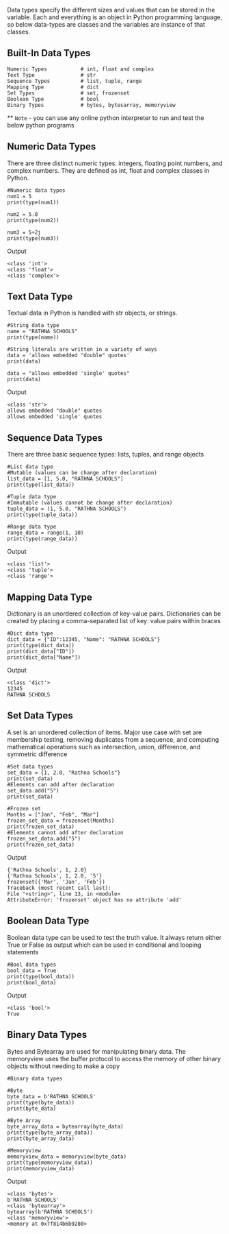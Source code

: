 Data types specify the different sizes and values that can be stored in the variable. Each and everything is an object in Python programming language, so below data-types are classes and the variables are instance of that classes.

## **Built-In Data Types**

    Numeric Types           # int, float and complex
    Text Type               # str
    Sequence Types          # list, tuple, range
    Mapping Type            # dict
    Set Types               # set, frozenset
    Boolean Type            # bool
    Binary Types            # bytes, bytesarray, memoryview

** `Note` - you can use any online python interpreter to run and test the below python programs

## **Numeric Data Types**
There are three distinct numeric types: integers, floating point numbers, and complex numbers. They are defined as int, float and complex classes in Python.

    #Numeric data types
    num1 = 5
    print(type(num1))

    num2 = 5.0
    print(type(num2))
    
    num3 = 5+2j
    print(type(num3))

 Output

    <class 'int'>
    <class 'float'>
    <class 'complex'>


## **Text Data Type**
Textual data in Python is handled with str objects, or strings. 

    #String data type
    name = "RATHNA SCHOOLS"
    print(type(name))

    #String literals are written in a variety of ways
    data = 'allows embedded "double" quotes'
    print(data)

    data = "allows embedded 'single' quotes"
    print(data)
    
 Output

    <class 'str'>
    allows embedded "double" quotes
    allows embedded 'single' quotes


## **Sequence Data Types**
There are three basic sequence types: lists, tuples, and range objects

    #List data type
    #Mutable (values can be change after declaration)
    list_data = [1, 5.0, "RATHNA SCHOOLS"]
    print(type(list_data))

    #Tuple data type
    #Immutable (values cannot be change after declaration)
    tuple_data = (1, 5.0, "RATHNA SCHOOLS")
    print(type(tuple_data))

    #Range data type
    range_data = range(1, 10)
    print(type(range_data))
    
 Output

    <class 'list'>
    <class 'tuple'>
    <class 'range'>


## **Mapping Data Type**
Dictionary is an unordered collection of key-value pairs. Dictionaries can be created by placing a comma-separated list of key: value pairs within braces

    #Dict data type
    dict_data = {"ID":12345, "Name": "RATHNA SCHOOLS"}
    print(type(dict_data))
    print(dict_data["ID"])
    print(dict_data["Name"])    

 Output

    <class 'dict'>
    12345
    RATHNA SCHOOLS

## **Set Data Types**
A set is an unordered collection of items. Major use case with set are membership testing, removing duplicates from a sequence, and computing mathematical operations such as intersection, union, difference, and symmetric difference

    #Set data types
    set_data = {1, 2.0, "Rathna Schools"}
    print(set_data)
    #Elements can add after declaration
    set_data.add("5")
    print(set_data)

    #Frozen set
    Months = ["Jan", "Feb", "Mar"]
    frozen_set_data = frozenset(Months)
    print(frozen_set_data)
    #Elements cannot add after declaration
    frozen_set_data.add("5")
    print(frozen_set_data)

 Output

    {'Rathna Schools', 1, 2.0}
    {'Rathna Schools', 1, 2.0, '5'}
    frozenset({'Mar', 'Jan', 'Feb'})
    Traceback (most recent call last):
    File "<string>", line 13, in <module>
    AttributeError: 'frozenset' object has no attribute 'add'


## **Boolean Data Type**
Boolean data type can be used to test the truth value. It always return either True or False as output which can be used in conditional and looping statements 

    #Bool data types
    bool_data = True
    print(type(bool_data))
    print(bool_data)

 Output

    <class 'bool'>
    True

## **Binary Data Types**
Bytes and Bytearray are used for manipulating binary data. The memoryview uses the buffer protocol to access the memory of other binary objects without needing to make a copy

    #Binary data types

    #Byte
    byte_data = b'RATHNA SCHOOLS'
    print(type(byte_data))
    print(byte_data)

    #Byte Array
    byte_array_data = bytearray(byte_data)
    print(type(byte_array_data))
    print(byte_array_data)

    #Memoryview
    memoryview_data = memoryview(byte_data)
    print(type(memoryview_data))
    print(memoryview_data)

 Output
 
    <class 'bytes'>
    b'RATHNA SCHOOLS'
    <class 'bytearray'>
    bytearray(b'RATHNA SCHOOLS')
    <class 'memoryview'>
    <memory at 0x7f814b6b9280>